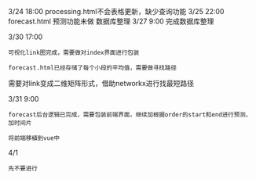 3/24 18:00
    processing.html不会表格更新，缺少查询功能
3/25 22:00
    forecast.html 预测功能未做
    数据库整理
3/27 9:00
    完成数据库整理

3/30 17:00

    可视化link图完成，需要做对index界面进行包装

    forecast.html已经存储了每个小段的平均值，需要做寻找路径

需要对link变成二维矩阵形式，借助networkx进行找最短路径

3/31 9:00

    forecast后台逻辑已完成，需要包装前端界面，继续加根据order的start和end进行预测，加时间片

    将前端移植到vue中

4/1

    先不要进行
